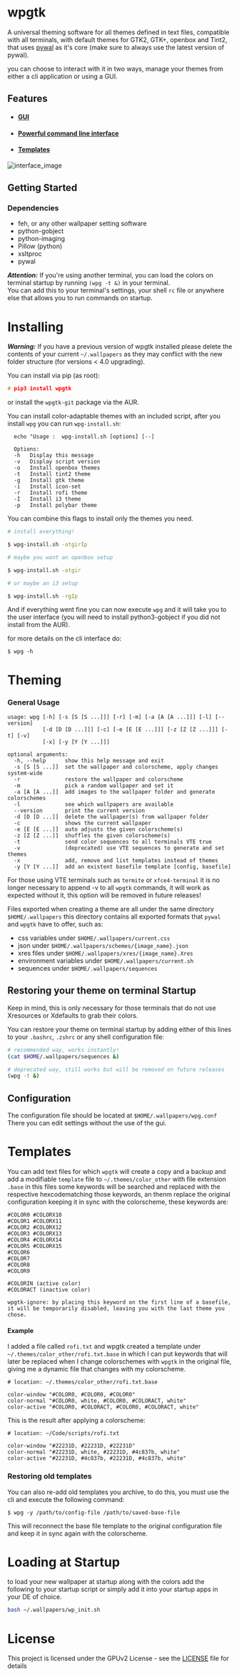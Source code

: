 
# wpgtk

A universal theming software for all themes 
defined in text files, compatible with all terminals, 
with default themes for GTK2, GTK+, openbox and Tint2, that uses 
[pywal](https://github.com/dylanaraps/pywal) as it's core (make sure to always use the latest version of pywal).

you can choose to interact with it in two ways, manage your themes 
from either a cli application or using a GUI.

## Features

* #### [GUI](https://gfycat.com/RigidAnxiousElk)

* #### [Powerful command line interface](https://gfycat.com/NeighboringSarcasticEquine)

* #### [Templates](https://gfycat.com/VacantHeavyAmericansaddlebred)


![interface_image](http://i.imgur.com/2cquXzm.png)



## Getting Started

### Dependencies

* feh, or any other wallpaper setting software
* python-gobject
* python-imaging
* Pillow (python)
* xsltproc
* pywal

**_Attention:_** If you're using another terminal, you can load the colors on terminal startup
by running `(wpg -t &)` in your terminal.  
You can add this to your terminal's settings, your shell `rc` file or anywhere else 
that allows you to run commands on startup.

# Installing

**_Warning:_** If you have a previous version of wpgtk installed
please delete the contents of your current `~/.wallpapers` as 
they may conflict with the new folder structure (for versions < 4.0 upgrading).

You can install via pip (as root):

```c
# pip3 install wpgtk
```

or install the `wpgtk-git` package via the AUR.  

You can install color-adaptable themes with an included script,
after you install `wpg` you can run `wpg-install.sh`:

```
  echo "Usage :  wpg-install.sh [options] [--]

  Options:
  -h   Display this message
  -v   Display script version
  -o   Install openbox themes
  -t   Install tint2 theme
  -g   Install gtk theme
  -i   Install icon-set
  -r   Install rofi theme
  -I   Install i3 theme
  -p   Install polybar theme
  ```

You can combine this flags to install only the themes you need.
  ```sh
# install everything!

$ wpg-install.sh -otgirIp

# maybe you want an openbox setup

$ wpg-install.sh -otgir

# or maybe an i3 setup

$ wpg-install.sh -rgIp
```

And if everything went fine you can now execute `wpg` and it will take
you to the user interface (you will need to install python3-gobject if
you did not install from the AUR).


for more details on the cli interface do:
```
$ wpg -h
```

# Theming

### General Usage

```
usage: wpg [-h] [-s [S [S ...]]] [-r] [-m] [-a [A [A ...]]] [-l] [--version]
           [-d [D [D ...]]] [-c] [-e [E [E ...]]] [-z [Z [Z ...]]] [-t] [-v]
           [-x] [-y [Y [Y ...]]]

optional arguments:
  -h, --help      show this help message and exit
  -s [S [S ...]]  set the wallpaper and colorscheme, apply changes system-wide
  -r              restore the wallpaper and colorscheme
  -m              pick a random wallpaper and set it
  -a [A [A ...]]  add images to the wallpaper folder and generate colorschemes
  -l              see which wallpapers are available
  --version       print the current version
  -d [D [D ...]]  delete the wallpaper(s) from wallpaper folder
  -c              shows the current wallpaper
  -e [E [E ...]]  auto adjusts the given colorscheme(s)
  -z [Z [Z ...]]  shuffles the given colorscheme(s)
  -t              send color sequences to all terminals VTE true
  -v              (deprecated) use VTE sequences to generate and set themes
  -x              add, remove and list templates instead of themes
  -y [Y [Y ...]]  add an existent basefile template [config, basefile]

```

For those using VTE terminals such as `termite` or `xfce4-terminal` it is no longer necessary
to append -v to all `wpgtk` commands, it will work as expected without it, this option will be
removed in future releases!

Files exported when creating a theme are all under the same directory `$HOME/.wallpapers`
this directory contains all exported formats that `pywal` and `wpgtk` have to offer, such
as:

* css variables under `$HOME/.wallpapers/current.css`
* json under `$HOME/.wallpapers/schemes/{image_name}.json`
* xres files under `$HOME/.wallpapers/xres/{image_name}.Xres`
* environment variables under `$HOME/.wallpapers/current.sh` 
* sequences under `$HOME/.wallpapers/sequences`

## Restoring your theme on terminal Startup
Keep in mind, this is only necessary for those terminals that do not use
Xresources or Xdefaults to grab their colors.

You can restore your theme on terminal startup by adding either of this lines to your 
`.bashrc`, `.zshrc` or any shell configuration file:

```sh
# recommended way, works instantly!
(cat $HOME/.wallpapers/sequences &)

# deprecated way, still works but will be removed on future releases
(wpg -t &)
```

## Configuration

The configuration file should be located at `$HOME/.wallpapers/wpg.conf`
There you can edit settings without the use of the gui.

# Templates

You can add text files for which `wpgtk` will create a copy and a backup and
add a modifiable `template` file to `~/.themes/color_other` with file extension `.base`
in this files some keywords will be searched and replaced with the respective hexcodematching those keywords, 
an thenm replace the original configuration keeping it in sync with the colorscheme, these keywords are:

```
#COLOR0 #COLORX10
#COLOR1 #COLORX11
#COLOR2 #COLORX12
#COLOR3 #COLORX13
#COLOR4 #COLORX14
#COLOR5 #COLORX15
#COLOR6
#COLOR7
#COLOR8
#COLOR9

#COLORIN (active color)
#COLORACT (inactive color)

wpgtk-ignore: by placing this keyword on the first line of a basefile,
it will be temporarily disabled, leaving you with the last theme you chose.
```

#### Example
I added a file called `rofi.txt` and wpgtk created a template under `~/.themes/color_other/rofi.txt.base` 
in which I can put keywords that will later be replaced when I change colorschemes with `wpgtk` in the
original file, giving me a dynamic file that changes with my colorscheme.

```
# location: ~/.themes/color_other/rofi.txt.base

color-window "#COLOR0, #COLOR0, #COLOR0"
color-normal "#COLOR0, white, #COLOR0, #COLORACT, white"
color-active "#COLOR0, #COLORACT, #COLOR0, #COLORACT, white"
```

This is the result after applying a colorscheme:

```
# location: ~/Code/scripts/rofi.txt

color-window "#22231D, #22231D, #22231D"
color-normal "#22231D, white, #22231D, #4c837b, white"
color-active "#22231D, #4c837b, #22231D, #4c837b, white"
```


### Restoring old templates

You can also re-add old templates you archive, to do this, you must use the cli and execute the following
command:

```
$ wpg -y /path/to/config-file /path/to/saved-base-file
```

This will reconnect the base file template to the original configuration file and keep it in sync again
with the colorscheme.


# Loading at Startup
to load your new wallpaper at startup along with the colors add the following to your 
startup script or simply add it into your startup apps in your DE of choice.

```sh
bash ~/.wallpapers/wp_init.sh
```

# License

This project is licensed under the GPUv2 License - see the [LICENSE](LICENSE) file for details
